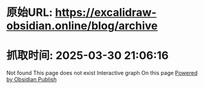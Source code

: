 # 原始URL: https://excalidraw-obsidian.online/blog/archive

# 抓取时间: 2025-03-30 21:06:16

Not found
This page does not exist
Interactive graph
On this page
[Powered by Obsidian Publish](https://publish.obsidian.md)
